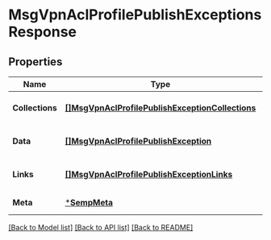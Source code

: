 # MsgVpnAclProfilePublishExceptionsResponse

## Properties
Name | Type | Description | Notes
------------ | ------------- | ------------- | -------------
**Collections** | [**[]MsgVpnAclProfilePublishExceptionCollections**](MsgVpnAclProfilePublishExceptionCollections.md) |  | [optional] [default to null]
**Data** | [**[]MsgVpnAclProfilePublishException**](MsgVpnAclProfilePublishException.md) |  | [optional] [default to null]
**Links** | [**[]MsgVpnAclProfilePublishExceptionLinks**](MsgVpnAclProfilePublishExceptionLinks.md) |  | [optional] [default to null]
**Meta** | [***SempMeta**](SempMeta.md) |  | [default to null]

[[Back to Model list]](../README.md#documentation-for-models) [[Back to API list]](../README.md#documentation-for-api-endpoints) [[Back to README]](../README.md)


